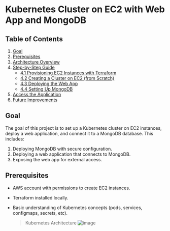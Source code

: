# Kubernetes Cluster on EC2 with Web App and MongoDB

## Table of Contents

1. [Goal](#goal)
2. [Prerequisites](#prerequisites)
3. [Architecture Overview](#architecture-overview)
4. [Step-by-Step Guide](#step-by-step-guide)
    - [4.1 Provisioning EC2 Instances with Terraform](#41-provisioning-ec2-instances-with-terraform)
    - [4.2 Creating a Cluster on EC2 (from Scratch)](#42-creating-a-cluster-on-ec2-from-scratch)
    - [4.3 Deploying the Web App](#43-deploying-the-web-app)
    - [4.4 Setting Up MongoDB](#44-setting-up-mongodb)
5. [Access the Application](#access-the-application)
6. [Future Improvements](#future-improvements)

## Goal

The goal of this project is to set up a Kubernetes cluster on EC2 instances, deploy a web application, and connect it to a MongoDB database. This includes:

1. Deploying MongoDB with secure configuration.
2. Deploying a web application that connects to MongoDB.
3. Exposing the web app for external access.

## Prerequisites

-   AWS account with permissions to create EC2 instances.
-   Terraform installed locally.
-   Basic understanding of Kubernetes concepts (pods, services, configmaps, secrets, etc).

    > Kubernetes Architecture
    > ![image](https://github-production-user-asset-6210df.s3.amazonaws.com/99709883/406651320-3de14bfa-d09d-4b56-b509-e4ceccb9caac.png?X-Amz-Algorithm=AWS4-HMAC-SHA256&X-Amz-Credential=AKIAVCODYLSA53PQK4ZA%2F20250125%2Fus-east-1%2Fs3%2Faws4_request&X-Amz-Date=20250125T091710Z&X-Amz-Expires=300&X-Amz-Signature=af9190f6d0a21cc4d63ed70e0bb5b323d27c55b517d7f1bd3423c179becadeb5&X-Amz-SignedHeaders=host)
